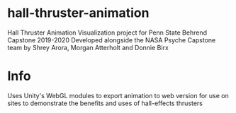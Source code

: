# hall-thruster-animation
Hall Thruster Animation Visualization project for Penn State Behrend Capstone 2019-2020 
Developed alongside the NASA Psyche Capstone team by Shrey Arora, Morgan Atterholt and Donnie Birx


# Info
Uses Unity's WebGL modules to export animation to web version for use on sites to demonstrate the benefits and uses of hall-effects thrusters

